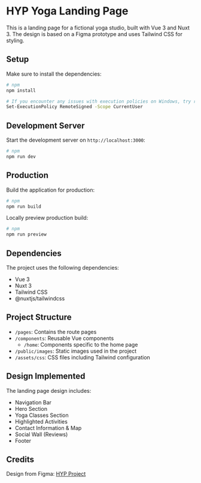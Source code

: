 # HYP Yoga Landing Page

This is a landing page for a fictional yoga studio, built with Vue 3 and Nuxt 3. The design is based on a Figma prototype and uses Tailwind CSS for styling.

## Setup

Make sure to install the dependencies:

```bash
# npm
npm install

# If you encounter any issues with execution policies on Windows, try running PowerShell as Administrator and execute:
Set-ExecutionPolicy RemoteSigned -Scope CurrentUser
```

## Development Server

Start the development server on `http://localhost:3000`:

```bash
# npm
npm run dev
```

## Production

Build the application for production:

```bash
# npm
npm run build
```

Locally preview production build:

```bash
# npm
npm run preview
```

## Dependencies

The project uses the following dependencies:
- Vue 3
- Nuxt 3
- Tailwind CSS
- @nuxtjs/tailwindcss

## Project Structure

- `/pages`: Contains the route pages
- `/components`: Reusable Vue components
  - `/home`: Components specific to the home page
- `/public/images`: Static images used in the project
- `/assets/css`: CSS files including Tailwind configuration

## Design Implemented

The landing page design includes:
- Navigation Bar
- Hero Section
- Yoga Classes Section
- Highlighted Activities
- Contact Information & Map
- Social Wall (Reviews)
- Footer

## Credits

Design from Figma: [HYP Project](https://www.figma.com/design/esDlZ9KCK6ysdtrXhbBpPU/HYP_Project--Copy-)

